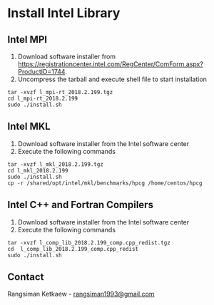 # Install Intel Library

## Intel MPI

1. Download software installer from https://registrationcenter.intel.com/RegCenter/ComForm.aspx?ProductID=1744.
2. Uncompress the tarball and execute shell file to start installation

```
tar -xvzf l_mpi-rt_2018.2.199.tgz
cd l_mpi-rt_2018.2.199
sudo ./install.sh
```

## Intel MKL

1. Download software installer from the Intel software center
2. Execute the following commands

```
tar -xvzf l_mkl_2018.2.199.tgz
cd l_mkl_2018.2.199
sudo ./install.sh
cp -r /shared/opt/intel/mkl/benchmarks/hpcg /home/centos/hpcg
```

## Intel C++ and Fortran Compilers

1. Download software installer from the Intel software center
2. Execute the following commands

```
tar -xvzf l_comp_lib_2018.2.199_comp.cpp_redist.tgz
cd  l_comp_lib_2018.2.199_comp.cpp_redist
sudo ./install.sh
```

## Contact 

Rangsiman Ketkaew - rangsiman1993@gmail.com

